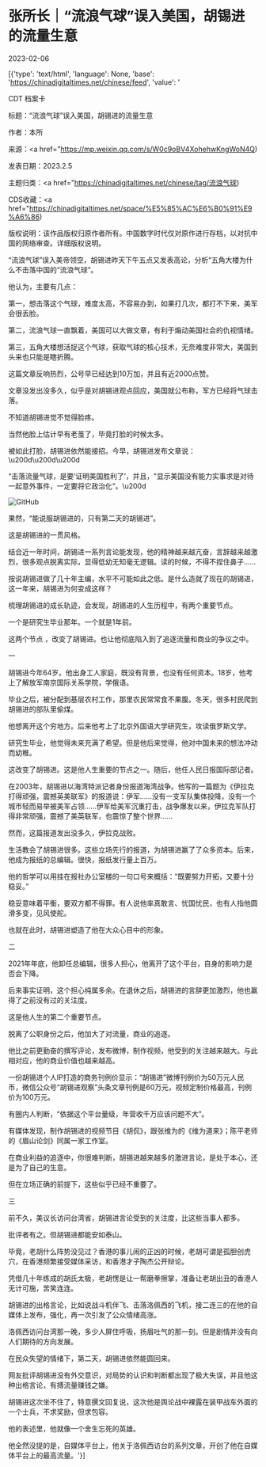 # 张所长｜“流浪气球”误入美国，胡锡进的流量生意

2023-02-06

[{'type': 'text/html', 'language': None, 'base': 'https://chinadigitaltimes.net/chinese/feed', 'value': '

CDT 档案卡

标题：“流浪气球”误入美国，胡锡进的流量生意

作者：本所

来源：<a href="https://mp.weixin.qq.com/s/W0c9oBV4XohehwKngWoN4Q)

发表日期：2023.2.5

主题归类：<a href="https://chinadigitaltimes.net/chinese/tag/流浪气球)

CDS收藏：<a href="https://chinadigitaltimes.net/space/%E5%85%AC%E6%B0%91%E9%A6%86)

版权说明：该作品版权归原作者所有。中国数字时代仅对原作进行存档，以对抗中国的网络审查。详细版权说明。





“流浪气球”误入美帝领空，胡锡进昨天下午五点又发表高论，分析“五角大楼为什么不击落中国的“流浪气球”。

他认为，主要有几点：

第一，想击落这个气球，难度太高，不容易办到，如果打几次，都打不下来，美军会很丢脸。

第二，流浪气球一直飘着，美国可以大做文章，有利于煽动美国社会的仇视情绪。

第三，五角大楼想活捉这个气球，获取气球的核心技术，无奈难度非常大，美国到头来也只能是瞎折腾。

这篇文章反响热烈，公号早已经达到10万加，并且有近2000点赞。

文章没发出没多久，似乎是对胡锡进观点回应，美国就公布称，军方已经将气球击落。

不知道胡锡进觉不觉得脸疼。

当然他脸上估计早有老茧了，毕竟打脸的时候太多。

被如此打脸，胡锡进依然能接招。今早，胡锡进发布文章说：\u200d\u200d\u200d

“击落流量气球，是要&#8217;证明美国胜利了&#8217;，并且，&quot;显示美国没有能力实事求是对待一起意外事件，一定要将它政治化”。\u200d

![GitHub](https://chinadigitaltimes.net/chinese/files/2023/02/image-1675668784443.png)

果然，“能说服胡锡进的，只有第二天的胡锡进”。

这是胡锡进的一贯风格。

结合近一年时间，胡锡进一系列言论能发现，他的精神越来越亢奋，言辞越来越激烈，很多观点脱离实际，显得低幼无知毫无逻辑。读的时候，不得不捏住鼻子……

按说胡锡进做了几十年主编，水平不可能如此之低。是什么造就了现在的胡锡进，这一年来，胡锡进为何变成这样？

梳理胡锡进的成长轨迹，会发现，胡锡进的人生历程中，有两个重要节点。

一个是研究生毕业那年。一个就是1年前。

这两个节点 ，改变了胡锡进。也让他彻底陷入到了追逐流量和商业的争议之中。

一

胡锡进今年64岁。他出身工人家庭，既没有背景，也没有任何资本。18岁，他考上了解放军南京国际关系学院，学俄语。

毕业之后，被分配到基层农村工作，那里农民常常食不果腹。冬天，很多村民爬到胡锡进的部队里偷煤。

他想离开这个穷地方。后来他考上了北京外国语大学研究生，攻读俄罗斯文学。

研究生毕业，他觉得未来充满了希望。但是他后来觉得，他对中国未来的想法冲动而幼稚。

这改变了胡锡进。这是他人生重要的节点之一。随后，他任人民日报国际部记者。

在2003年，胡锡进以海湾特派记者身份报道海湾战争。他写的一篇题为《伊拉克打得顽强，震撼英美联军》的报道说：伊军……没有一支军队集体投降，没有一个城市轻而易举被美军占领……伊军给美军沉重打击，战争爆发以来，伊拉克军队打得非常顽强，震撼了美英联军，也震惊了整个世界……

然而，这篇报道发出没多久，伊拉克战败。

生活教会了胡锡进很多。这些立场先行的报道，为胡锡进赢了了众多资本。后来，他成为报纸的总编辑。很快，报纸发行量上百万。

他的哲学可以用挂在报社办公室楼的一句口号来概括：“既要努力开拓，又要十分稳妥。”

稳妥意味着平衡，要双方都不得罪。有人说他率真敢言、忧国忧民，也有人指他圆滑多变，见风使舵。

也就在此时，胡锡进塑造了他在大众心目中的形象。

二

2021年年底，他卸任总编辑，很多人担心，他离开了这个平台，自身的影响力是否会下降。

后来事实证明，这个担心纯属多余。在退休之后，胡锡进的言辞更加激烈，他也赢得了之前没有过的关注度。

这是他人生的第二个重要节点。

脱离了公职身份之后，他加大了对流量，商业的追逐。

他比之前更勤奋的撰写评论，发布微博，制作视频，他受到的关注越来越大。与此相对应，他的商业价值也越来越高。

一份胡锡进个人IP打造的商务刊例价显示：“胡锡进”微博刊例价为50万元人民币，微信公众号“胡锡进观察”头条文章刊例是60万元，视频定制价格最高，刊例价为100万元。

有圈内人判断，“依据这个平台量级，年营收千万应该问题不大”。

有媒体发现，制作胡锡进的视频节目《胡侃》，跟张维为的《维为道来》；陈平老师的《眉山论剑》同属一家工作室。

在商业利益的追逐中，你很难判断，胡锡进越来越多的激进言论，是处于本心，还是为了自己的生意。

但在立场正确的前提下，这些似乎已经不重要了。

三

前不久，美议长访问台湾省，胡锡进言论受到的关注度，比这些当事人都多。

批评者有之。但胡锡进都能安如泰山。

毕竟，老胡什么阵势没见过？香港的事儿闹的正凶的时候，老胡可谓是孤胆创虎穴，在香港频繁接受媒体采访，和香港才子陶杰公开辩论。

凭借几十年练成的胡氏太极，老胡愣是让一帮磨拳擦掌，准备让老胡出丑的香港人无计可施，苦笑连连。

胡锡进的出格言论，比如说战斗机伴飞、击落洛佩西的飞机，接二连三的在他的自媒体上发布，强化，再一次引发了公众情绪高涨。

洛佩西访问台湾那一晚，多少人屏住呼吸，扬眉吐气的那一刻。但是剧情并没有向人们期待的方向发展。

在民众失望的情绪下，第二天，胡锡进依然能圆回来。

网友批评胡锡进没有外交意识，对局势的认识和判断都出现了极大失误，并且他这种出格言论，有搏流量赚钱之嫌。

胡锡进这次坐不住了，特意撰文回复说，这次他是舆论战中裸露在装甲战车外面的一个士兵，不求奖励，但求包容。

他的表述里，他就像一个舍生忘死的英雄。

他全然没提的是，自媒体平台上，他关于洛佩西访台的系列文章，开创了他在自媒体平台上的最高流量。'}]